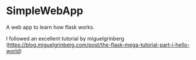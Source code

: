 # SimpleWebApp
A web app to learn how flask works. 

I followed an excellent tutorial by miguelgrinberg (https://blog.miguelgrinberg.com/post/the-flask-mega-tutorial-part-i-hello-world)
